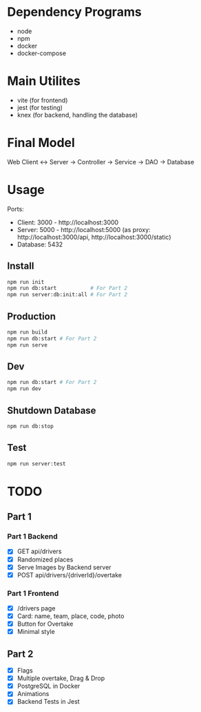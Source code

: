 # Dependency Programs

- node
- npm
- docker
- docker-compose

# Main Utilites

- vite (for frontend)
- jest (for testing)
- knex (for backend, handling the database)

# Final Model

Web Client <-> Server -> Controller -> Service -> DAO -> Database

# Usage

Ports:

- Client: 3000 - http://localhost:3000
- Server: 5000 - http://localhost:5000 (as proxy: http://localhost:3000/api, http://localhost:3000/static)
- Database: 5432

## Install

```sh
npm run init
npm run db:start           # For Part 2
npm run server:db:init:all # For Part 2
```

## Production

```sh
npm run build
npm run db:start # For Part 2
npm run serve
```

## Dev

```sh
npm run db:start # For Part 2
npm run dev
```

## Shutdown Database

```sh
npm run db:stop
```

## Test

```sh
npm run server:test
```

# TODO

## Part 1

### Part 1 Backend

- [x] GET api/drivers
- [x] Randomized places
- [x] Serve Images by Backend server
- [x] POST api/drivers/{driverId}/overtake

### Part 1 Frontend

- [x] /drivers page
- [x] Card: name, team, place, code, photo
- [x] Button for Overtake
- [x] Minimal style

## Part 2

- [x] Flags
- [x] Multiple overtake, Drag & Drop
- [x] PostgreSQL in Docker
- [x] Animations
- [x] Backend Tests in Jest
